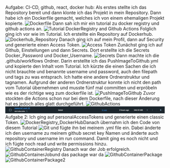 Aufgabe: CI-CD, github, react, docker hub: Als erstes stellte ich das Repository bereit und dann klonte ich das Projekt in mein Repository. Dann habe ich ein Dockerfile gemacht, welches ich von einem ehemaligen Projekt kopierte. ![Dockerfile](../m346-ref-card-02/Bilder/Dockerfile.png) Dann sah ich mir ein tutorial zu docker registry und github actions an. ![Tutorial DockerRegistry and Github Actions](../m346-ref-card-02/Bilder/Tutorial_GithubActions_DockerRegistry.png) Folglich ging ich vor wie im Tutorial. Ich erstellte ein Repository auf Dockerhub. ![Dockerhub_Repository](../m346-ref-card-02/Bilder/Dockerhub_Repository.png) Danach ging ich auf mein Profil, dann auf Security und generierte einen Access Token. ![Access Token](../m346-ref-card-02/Bilder/AccessToken.png) Zunächst ging ich auf Github, Einstellungen und dann Secrets. Dort erstellte ich die Secrets Docker_Password und Docker_Username. ![Secrets](../m346-ref-card-02/Bilder/Secrets.png) Dann machte ich die .github/workflows Ordner. Darin erstellte ich das PushImageToGithub.yml und kopierte den Inhalt vom Tutorial. Ich kürzte die einen Sachen die ich nicht brauchte und benannte username und password, auch den filepath und tags zu was entsprach. Ich hatte eine andere Ordnerstruktur und tagnamen. Aufgrund der anderen Ordnerstruktur konnte ich nicht den path vom Tutorial übernehmen und musste fünf mal committen und erpröbeln wie es der richtige weg zum dockerfile ist. ![PushImageToGithub](../m346-ref-card-02/Bilder/PushImageToGithub.png) Zuvor stockten die Actions schon nur bei dem Dockerfile, nach dieser Änderung hat es jedoch alles glatt durchgeführt. ![GithubActions](../m346-ref-card-02/Bilder/GithubActions.png)![](./Bilder/Docker_Registry_DockerDesktop.png) Aufgabe 2: Ich ging auf personalAccessTokens und generierte einen classic Token. ![DockerRegistry_DockerHub](../m346-ref-card-02/Bilder/AccessToken.png)Danach übernahm ich den Code von diesem Tutorial ![Git](../m346-ref-card-02/Bilder/TutorialGithubContainer.png) und fügte ihn bei meinem .yml file ein. Dabei änderte ich den username zu meinem github secret key Namen und änderte auch repository und username im run command. Damit ging es noch nicht und ich fügte noch read und write permissions hinzu. ![GithubContainerRegistry](../m346-ref-card-02/Bilder/GithubContainerRegistry.png) Danach war der Job erfolgreich.![GithubContainerJob](../m346-ref-card-02/Bilder/GithubContainerJob.png)und das package war da ![GithubContainerPackage](../m346-ref-card-02/Bilder/GithubContainerPackage.png)![GithubContainerPackage2](../m346-ref-card-02/Bilder/GithubContainerPackage2.png)
